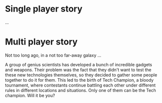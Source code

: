 # Single player story

...

# Multi player story

Not too long ago, in a not too far-away galaxy ...

A group of genius scientists has developed a bunch of incredible gadgets and weapons.
Their problem was the fact that they didn't want to test the these new technologies
themselves, so they decided to gather some people together to do it for them. This led to the
birth of Tech Champion, a bloody tournament, where contestants continue battling each other under different rules in
different locations and situations. Only one of them can be the Tech champion. Will it be you?
